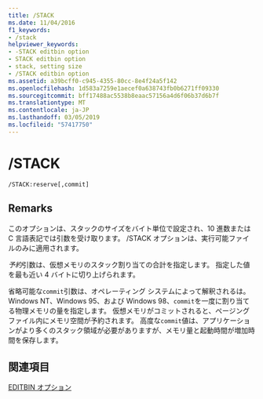 ```yaml
---
title: /STACK
ms.date: 11/04/2016
f1_keywords:
- /stack
helpviewer_keywords:
- -STACK editbin option
- STACK editbin option
- stack, setting size
- /STACK editbin option
ms.assetid: a39bcff0-c945-4355-80cc-8e4f24a5f142
ms.openlocfilehash: 1d583a7259e1aecef0a638743fb0b6271ff09330
ms.sourcegitcommit: bff17488ac5538b8eaac57156a4d6f06b37d6b7f
ms.translationtype: MT
ms.contentlocale: ja-JP
ms.lasthandoff: 03/05/2019
ms.locfileid: "57417750"
---
```

# <a name="stack"></a>/STACK

```
/STACK:reserve[,commit]
```

## <a name="remarks"></a>Remarks

このオプションは、スタックのサイズをバイト単位で設定され、10 進数または C 言語表記では引数を受け取ります。 /STACK オプションは、実行可能ファイルのみに適用されます。

*予約*引数は、仮想メモリのスタック割り当ての合計を指定します。 指定した値を最も近い 4 バイトに切り上げられます。

省略可能な`commit`引数は、オペレーティング システムによって解釈されるは。 Windows NT、Windows 95、および Windows 98、`commit`を一度に割り当てる物理メモリの量を指定します。 仮想メモリがコミットされると、ページング ファイル内にメモリ空間が予約されます。 高度な`commit`値は、アプリケーションがより多くのスタック領域が必要がありますが、メモリ量と起動時間が増加時間を保存します。

## <a name="see-also"></a>関連項目

[EDITBIN オプション](../../build/reference/editbin-options.md)
